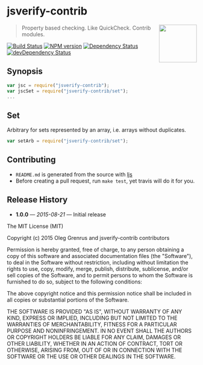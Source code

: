 # jsverify-contrib

<img src="https://raw.githubusercontent.com/jsverify/jsverify/master/jsverify-300.png" align="right" height="100" />

> Property based checking. Like QuickCheck. Contrib modules.

[![Build Status](https://secure.travis-ci.org/jsverify/jsverify-contrib.svg?branch=master)](http://travis-ci.org/jsverify/jsverify-contrib)
[![NPM version](https://badge.fury.io/js/jsverify-contrib.svg)](http://badge.fury.io/js/jsverify-contrib)
[![Dependency Status](https://david-dm.org/jsverify/jsverify-contrib.svg)](https://david-dm.org/jsverify/jsverify-contrib)
[![devDependency Status](https://david-dm.org/jsverify/jsverify-contrib/dev-status.svg)](https://david-dm.org/jsverify/jsverify-contrib#info=devDependencies)

## Synopsis

```js
var jsc = require("jsverify-contrib");
var jscSet = require("jsverify-contrib/set");
...
```

## Set

Arbitrary for sets represented by an array, i.e. arrays without duplicates.

```js
var setArb = require("jsverify-contrib/set");
```

## Contributing

- `README.md` is generated from the source with [ljs](https://github.com/phadej/ljs)
- Before creating a pull request, run `make test`, yet travis will do it for you.

## Release History

- **1.0.0** &mdash; *2015-08-21* &mdash; Initial release

The MIT License (MIT)

Copyright (c) 2015 Oleg Grenrus and jsverify-contrib contributors

Permission is hereby granted, free of charge, to any person obtaining a copy
of this software and associated documentation files (the "Software"), to deal
in the Software without restriction, including without limitation the rights
to use, copy, modify, merge, publish, distribute, sublicense, and/or sell
copies of the Software, and to permit persons to whom the Software is
furnished to do so, subject to the following conditions:

The above copyright notice and this permission notice shall be included in
all copies or substantial portions of the Software.

THE SOFTWARE IS PROVIDED "AS IS", WITHOUT WARRANTY OF ANY KIND, EXPRESS OR
IMPLIED, INCLUDING BUT NOT LIMITED TO THE WARRANTIES OF MERCHANTABILITY,
FITNESS FOR A PARTICULAR PURPOSE AND NONINFRINGEMENT. IN NO EVENT SHALL THE
AUTHORS OR COPYRIGHT HOLDERS BE LIABLE FOR ANY CLAIM, DAMAGES OR OTHER
LIABILITY, WHETHER IN AN ACTION OF CONTRACT, TORT OR OTHERWISE, ARISING FROM,
OUT OF OR IN CONNECTION WITH THE SOFTWARE OR THE USE OR OTHER DEALINGS IN
THE SOFTWARE.
